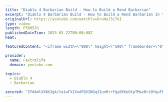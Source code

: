 ```yaml
---
title: "Diablo 4 Barbarian Build - How to Build a Rend Barbarian"
excerpt: "Diablo 4 Barbarian Build - How to Build a Rend Barbarian In this Diablo 4 Beta Build Guide, I'll be showing you my Barbarian tank ..."
originalUrl: https://youtube.com/watch?v=DruHeJ3i7kI
type: video
length: PT6M53S
publishedDateTime: 2023-03-22T00:00:08Z
heat: 

featuredContent: "<iframe width=\"800\" height=\"500\" frameborder=\"0\" src=\"https://www.youtube.com/embed/DruHeJ3i7kI\" allow=\"accelerometer; autoplay; encrypted-media; gyroscope; picture-in-picture\" allowfullscreen></iframe>"

provider:
  name: Fextralife
  domain: youtube.com

topics:
  - Diablo 4
  - Barbarian

secured: "Zfd4mlXXBX2gk/teiwFX1XudFQVZWGq3IunR+rFqy0X6eOtpTMwzBri0YquFbyVGTmuMdNSNOcbRsKfnsols5prg3M4crIxwYxvkV0OXEUGowzFqr/vpkGsX9TiEKfpoualij/Cg/SLDorvXSBqenVH9WMrfXNJtDMtwRyOA2YLLwtwtK8+xKGhmaFabiG2YeNwxbb49LCj5qU6r61Afxx4feo41vkVKPj8Q6SE/SdaFSwi9ZRO5aLqQIKEKxIem5xUZ97Cl/YNt0Y/MnhSM0SGgndt8kdypN68ShhnPUbCYoFuFeOAPpIlv3n7TU1TqFGgiV6who9sKKGmPqUyOHOihO+YpmD//gAKvQbxOlCxseU0tE3uLE20DjT+yWc+eO6WOVdQaUDp2mfY97W2/xOqor9Y7YTGu1F1oEZ+qWp4=;koL74EtlD59W+N8+ebKtRw=="
---
```


